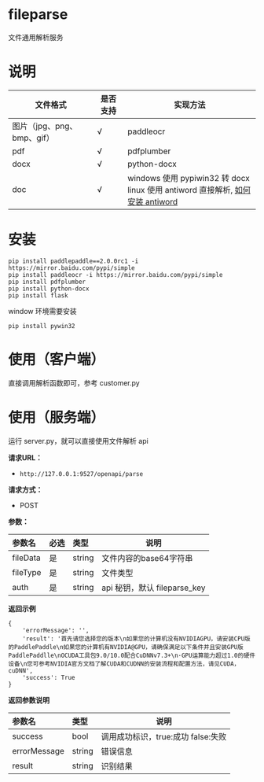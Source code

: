 # fileparse
文件通用解析服务

# 说明

| 文件格式  |  是否支持  |  实现方法  |
| ------------ | ------------ | ------------ |
| 图片（jpg、png、bmp、gif） |  √  | paddleocr |
| pdf  |  √  | pdfplumber |
| docx  |  √  | python-docx  |
| doc  |  √  | windows 使用 pypiwin32 转 docx <br> linux 使用 antiword 直接解析, [如何安装 antiword](antiword.md) |

# 安装

```
pip install paddlepaddle==2.0.0rc1 -i https://mirror.baidu.com/pypi/simple
pip install paddleocr -i https://mirror.baidu.com/pypi/simple
pip install pdfplumber
pip install python-docx
pip install flask
```

window 环境需要安装

```
pip install pywin32
```


# 使用（客户端）

直接调用解析函数即可，参考 customer.py

# 使用（服务端）

运行 server.py，就可以直接使用文件解析 api 

**请求URL：**
- ` http://127.0.0.1:9527/openapi/parse `

**请求方式：**
- POST

**参数：**

|参数名|必选|类型|说明|
|:----    |:---|:----- |-----   |
|fileData | 是 |string |  文件内容的base64字符串  |
|fileType | 是 |string |  文件类型  |
|auth | 是 |string | api 秘钥，默认 fileparse_key  |

 **返回示例**

```
{
    'errorMessage': '', 
    'result': '首先请您选择您的版本\n如果您的计算机没有NVIDIAGPU，请安装CPU版的PaddlePaddle\n如果您的计算机有NVIDIA@GPU，请确保满足以下条件并且安装GPU版PaddlePaddlle\nOCUDA工具包9.0/10.0配合CuDNNv7.3+\n·GPU运算能力超过1.0的硬件设备\n您可参考NVIDIA官方文档了解CUDA和CUDNN的安装流程和配置方法，请见CUDA，cuDNN', 
    'success': True
}

```

 **返回参数说明**

|参数名|类型|说明|
|:-----  |:-----|-----                           |
|success | bool | 调用成功标识，true:成功 false:失败 |
|errorMessage | string | 错误信息 |
|result | string | 识别结果|






